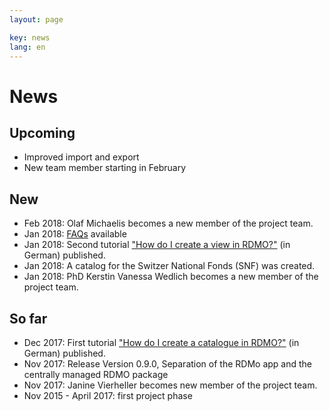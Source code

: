 ```yaml
---
layout: page

key: news
lang: en
---
```


News
====

Upcoming
--------

* Improved import and export
* New team member starting in February

New
---

* Feb 2018: Olaf Michaelis becomes a new member of the project team.
* Jan 2018: [FAQs](http://www.forschungsdaten.org/index.php/FAQs) available
* Jan 2018: Second tutorial ["How do I create a view in RDMO?"](https://forschungsdaten.org/index.php/ansicht_erstellen) (in German) published.
* Jan 2018: A catalog for the Switzer National Fonds (SNF) was created.
* Jan 2018: PhD Kerstin Vanessa Wedlich becomes a new member of the project team. 

So far
------

* Dec 2017: First tutorial ["How do I create a catalogue in RDMO?"](https://forschungsdaten.org/index.php/Katalog_erstellen) (in German) published.
* Nov 2017: Release Version 0.9.0, Separation of the RDMo app and the centrally managed RDMO package
* Nov 2017: Janine Vierheller becomes new member of the project team.
* Nov 2015 - April 2017: first project phase

